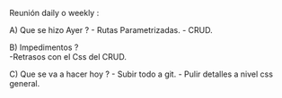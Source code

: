 Reunión daily o weekly :

  A) Que se hizo Ayer ? 
                          - Rutas Parametrizadas.
                          - CRUD.

  B) Impedimentos ?  
                          -Retrasos con el Css del CRUD.
                        
  C) Que se va a hacer hoy ?
                           - Subir todo a git.
                           - Pulir detalles a nivel css general.  